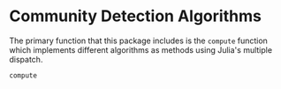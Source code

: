 # Community Detection Algorithms

The primary function that this package includes is the `compute` function which implements different algorithms as methods using Julia's multiple dispatch.

```@docs
compute
```